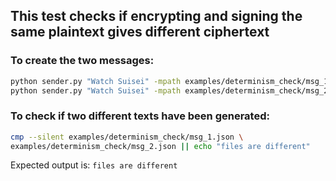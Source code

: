 ## This test checks if encrypting and signing the same plaintext gives different ciphertext

### To create the two messages:

```bash
python sender.py "Watch Suisei" -mpath examples/determinism_check/msg_1.json
python sender.py "Watch Suisei" -mpath examples/determinism_check/msg_2.json
```

### To check if two different texts have been generated:

```bash
cmp --silent examples/determinism_check/msg_1.json \
examples/determinism_check/msg_2.json || echo "files are different"
```

Expected output is: `files are different`
